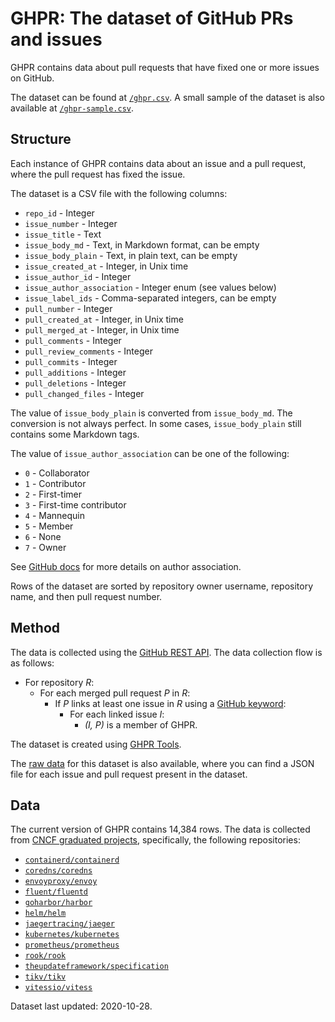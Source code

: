 # GHPR: The dataset of GitHub PRs and issues
GHPR contains data about pull requests that have fixed one or more issues on GitHub.

The dataset can be found at [`/ghpr.csv`](./ghpr.csv).
A small sample of the dataset is also available at [`/ghpr-sample.csv`](./ghpr-sample.csv).

## Structure
Each instance of GHPR contains data about an issue and a pull request, where the pull request has fixed the issue.

The dataset is a CSV file with the following columns:
- `repo_id` - Integer
- `issue_number` - Integer
- `issue_title` - Text
- `issue_body_md` - Text, in Markdown format, can be empty
- `issue_body_plain` - Text, in plain text, can be empty
- `issue_created_at` - Integer, in Unix time
- `issue_author_id` - Integer
- `issue_author_association` - Integer enum (see values below)
- `issue_label_ids` - Comma-separated integers, can be empty
- `pull_number` - Integer
- `pull_created_at` - Integer, in Unix time
- `pull_merged_at` - Integer, in Unix time
- `pull_comments` - Integer
- `pull_review_comments` - Integer
- `pull_commits` - Integer
- `pull_additions` - Integer
- `pull_deletions` - Integer
- `pull_changed_files` - Integer

The value of `issue_body_plain` is converted from `issue_body_md`.
The conversion is not always perfect.
In some cases, `issue_body_plain` still contains some Markdown tags.

The value of `issue_author_association` can be one of the following:
- `0` - Collaborator
- `1` - Contributor
- `2` - First-timer
- `3` - First-time contributor
- `4` - Mannequin
- `5` - Member
- `6` - None
- `7` - Owner

See [GitHub docs](https://docs.github.com/en/free-pro-team@latest/graphql/reference/enums#commentauthorassociation) for more details on author association.

Rows of the dataset are sorted by repository owner username, repository name, and then pull request number.

## Method
The data is collected using the [GitHub REST API](https://docs.github.com/en/free-pro-team@latest/rest).
The data collection flow is as follows:
- For repository *R*:
  - For each merged pull request *P* in *R*:
    - If *P* links at least one issue in *R* using a [GitHub keyword](https://docs.github.com/en/free-pro-team@latest/github/managing-your-work-on-github/linking-a-pull-request-to-an-issue#linking-a-pull-request-to-an-issue-using-a-keyword):
      - For each linked issue *I*:
        - *(I, P)* is a member of GHPR.

The dataset is created using [GHPR Tools](https://github.com/soroushj/ghpr-tools).

The [raw data](https://github.com/soroushj/ghpr-dataset-raw) for this dataset is also available,
where you can find a JSON file for each issue and pull request present in the dataset.

## Data
The current version of GHPR contains 14,384 rows.
The data is collected from [CNCF graduated projects](https://www.cncf.io/projects/), specifically, the following repositories:
- [`containerd/containerd`](https://github.com/containerd/containerd)
- [`coredns/coredns`](https://github.com/coredns/coredns)
- [`envoyproxy/envoy`](https://github.com/envoyproxy/envoy)
- [`fluent/fluentd`](https://github.com/fluent/fluentd)
- [`goharbor/harbor`](https://github.com/goharbor/harbor)
- [`helm/helm`](https://github.com/helm/helm)
- [`jaegertracing/jaeger`](https://github.com/jaegertracing/jaeger)
- [`kubernetes/kubernetes`](https://github.com/kubernetes/kubernetes)
- [`prometheus/prometheus`](https://github.com/prometheus/prometheus)
- [`rook/rook`](https://github.com/rook/rook)
- [`theupdateframework/specification`](https://github.com/theupdateframework/specification)
- [`tikv/tikv`](https://github.com/tikv/tikv)
- [`vitessio/vitess`](https://github.com/vitessio/vitess)

Dataset last updated: 2020-10-28.
